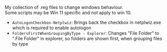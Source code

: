 My collection of .reg files to change windows behaviour.  
Some scripts may be Win 11 specific and not apply to win 10.

- `AutoLogonCheckbox-Netplwiz`: Brings back the checkbox in netplwiz.exe which is required to enable autologon
- `FoldersFirstWhenGroupingByType - Explorer`: Changes "File Folder" to ".File Folder" in explorer, so folders are shown first, when grouping files by type
